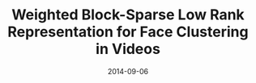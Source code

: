 ---
title: "Weighted Block-Sparse Low Rank Representation for Face Clustering in Videos"
collection: conferences
permalink: /publication/Weighted
date: 2014-09-06
year: "2014"
venue: "ECCV"
city: 
state: ""
thumbnail: "Weighted.png"
teaser :
authors: "Shijie Xiao, Mingkui Tan, Dong Xu"
bibtex: Weighted.txt
uri: Weighted.pdf
arxiv: 
project: 
source: Weighted.zip
poster:
data:
---